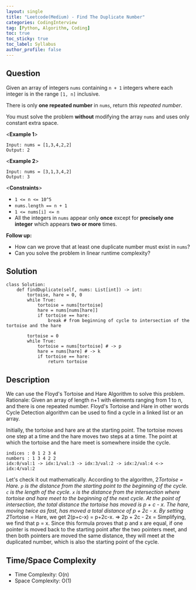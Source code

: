 ```yaml
---
layout: single
title: "Leetcode(Medium) - Find The Duplicate Number"
categories: CodingInterview
tag: [Python, Algorithm, Coding]
toc: true
toc_sticky: true
toc_label: Syllabus
author_profile: false
---
```


## Question

Given an array of integers `nums` containing `n + 1` integers where each integer is in the range `[1, n]` inclusive.

There is only **one repeated number** in `nums`, return _this repeated number_.

You must solve the problem **without** modifying the array `nums` and uses only constant extra space.

<**Example 1**>

```
Input: nums = [1,3,4,2,2]
Output: 2
```

<**Example 2**>

```
Input: nums = [3,1,3,4,2]
Output: 3
```

<**Constraints**>

- `1 <= n <= 10^5`
- `nums.length == n + 1`
- `1 <= nums[i] <= n`
- All the integers in `nums` appear only **once** except for **precisely one integer** which appears **two or more** times.

**Follow up:**

- How can we prove that at least one duplicate number must exist in `nums`?
- Can you solve the problem in linear runtime complexity?

## Solution

```
class Solution:
    def findDuplicate(self, nums: List[int]) -> int:
        tortoise, hare = 0, 0
        while True:
            tortoise = nums[tortoise]
            hare = nums[nums[hare]]
            if tortoise == hare:
                break # from beginning of cycle to intersection of the tortoise and the hare

        tortoise = 0
        while True:
            tortoise = nums[tortoise] # -> p
            hare = nums[hare] # -> k
            if tortoise == hare:
                return tortoise
```

## Description

We can use the Floyd's Tortoise and Hare Algorithm to solve this problem.
Rationale: Given an array of length n+1 with elements ranging from 1 to n, and there is one repeated number.
Floyd's Tortoise and Hare in other words Cycle Detection algorithm can be used to find a cycle in a linked list or an array.

Initially, the tortoise and hare are at the starting point. The tortoise moves one step at a time and the hare moves two steps at a time.
The point at which the tortoise and the hare meet is somewhere inside the cycle.

```
indices	: 0 1 2 3 4
numbers	: 1 3 4 2 2
idx:0/val:1 -> idx:1/val:3 -> idx:3/val:2 -> idx:2/val:4 <-> idx:4/val:2
```

Let's check it out mathematically.
According to the algorithm, 2*Tortoise = Hare.
`p` is the distance from the starting point to the beginning of the cycle.
`c` is the length of the cycle.
`x` is the distance from the intersection where tortoise and hare meet to the beginning of the next cycle.
At the point of intersection, the total distance the tortoise has moved is p + c - x.
The hare, moving twice as fast, has moved a total distance of p + 2c - x.
By setting 2*Tortoise = Hare, we get 2(p+c-x) = p+2c-x. => 2p + 2c - 2x =
Simplifying, we find that p = x.
Since this formula proves that p and x are equal, if one pointer is moved back to the starting point after the two pointers meet, and then both pointers are moved the same distance, they will meet at the duplicated number, which is also the starting point of the cycle.

## Time/Space Complexity

- Time Complexity: O(n)
- Space Complexity: O(1)
